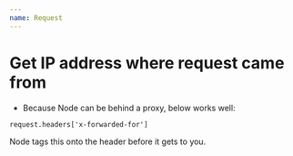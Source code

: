 ```yaml
---
name: Request
---
```


# Get IP address where request came from

* Because Node can be behind a proxy, below works well:

```
request.headers['x-forwarded-for']
```

Node tags this onto the header before it gets to you. 
